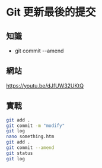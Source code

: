 # Git 更新最後的提交

## 知識

* git commit --amend

## 網站

<https://youtu.be/dJfUW32UKtQ>

## 實戰

```bash
git add .
git commit -m "modify"
git log
nano something.htm
git add .
git commit --amend
git status
git log
```

